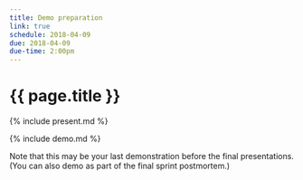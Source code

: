 ```yaml
---
title: Demo preparation
link: true
schedule: 2018-04-09
due: 2018-04-09
due-time: 2:00pm
---
```

# {{ page.title }}

{% include present.md %}

{% include demo.md %}

Note that this may be your last demonstration before the final presentations.
(You can also demo as part of the final sprint postmortem.)
